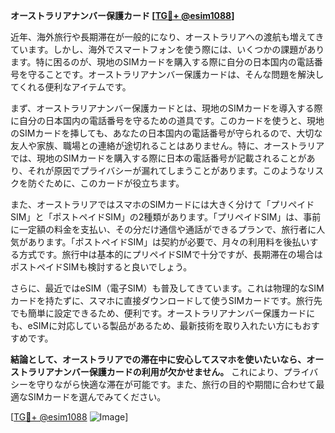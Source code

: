 **オーストラリアナンバー保護カード [[TG💪+ @esim1088](https://t.me/s/esim1088)]**

近年、海外旅行や長期滞在が一般的になり、オーストラリアへの渡航も増えてきています。しかし、海外でスマートフォンを使う際には、いくつかの課題があります。特に困るのが、現地のSIMカードを購入する際に自分の日本国内の電話番号を守ることです。オーストラリアナンバー保護カードは、そんな問題を解決してくれる便利なアイテムです。

まず、オーストラリアナンバー保護カードとは、現地のSIMカードを導入する際に自分の日本国内の電話番号を守るための道具です。このカードを使うと、現地のSIMカードを挿しても、あなたの日本国内の電話番号が守られるので、大切な友人や家族、職場との連絡が途切れることはありません。特に、オーストラリアでは、現地のSIMカードを購入する際に日本の電話番号が記載されることがあり、それが原因でプライバシーが漏れてしまうことがあります。このようなリスクを防ぐために、このカードが役立ちます。

また、オーストラリアではスマホのSIMカードには大きく分けて「プリペイドSIM」と「ポストペイドSIM」の2種類があります。「プリペイドSIM」は、事前に一定額の料金を支払い、その分だけ通信や通話ができるプランで、旅行者に人気があります。「ポストペイドSIM」は契約が必要で、月々の利用料を後払いする方式です。旅行中は基本的にプリペイドSIMで十分ですが、長期滞在の場合はポストペイドSIMも検討すると良いでしょう。

さらに、最近ではeSIM（電子SIM）も普及してきています。これは物理的なSIMカードを持たずに、スマホに直接ダウンロードして使うSIMカードです。旅行先でも簡単に設定できるため、便利です。オーストラリアナンバー保護カードにも、eSIMに対応している製品があるため、最新技術を取り入れたい方にもおすすめです。

**結論として、オーストラリアでの滞在中に安心してスマホを使いたいなら、オーストラリアナンバー保護カードの利用が欠かせません。** これにより、プライバシーを守りながら快適な滞在が可能です。また、旅行の目的や期間に合わせて最適なSIMカードを選んでみてください。

[[TG💪+ @esim1088](https://t.me/s/esim1088) ![Image](https://i.postimg.cc/Y0z9fWf4/image.png)]